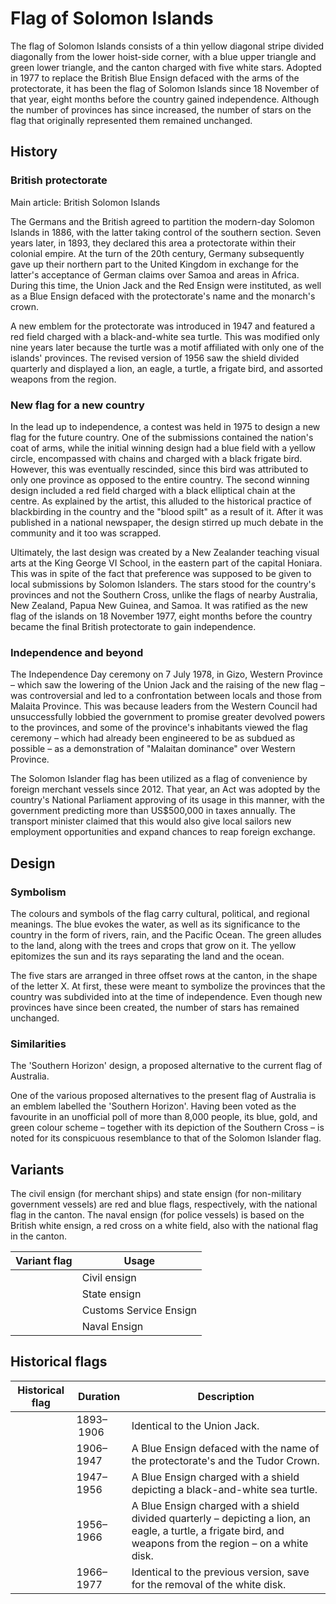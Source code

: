 # Flag of Solomon Islands

The flag of Solomon Islands consists of a thin yellow diagonal stripe divided diagonally from the lower hoist-side corner, with a blue upper triangle and green lower triangle, and the canton charged with five white stars. Adopted in 1977 to replace the British Blue Ensign defaced with the arms of the protectorate, it has been the flag of Solomon Islands since 18 November of that year, eight months before the country gained independence. Although the number of provinces has since increased, the number of stars on the flag that originally represented them remained unchanged.

## History

### British protectorate

Main article: British Solomon Islands

The Germans and the British agreed to partition the modern-day Solomon Islands in 1886, with the latter taking control of the southern section. Seven years later, in 1893, they declared this area a protectorate within their colonial empire. At the turn of the 20th century, Germany subsequently gave up their northern part to the United Kingdom in exchange for the latter's acceptance of German claims over Samoa and areas in Africa. During this time, the Union Jack and the Red Ensign were instituted, as well as a Blue Ensign defaced with the protectorate's name and the monarch's crown.

A new emblem for the protectorate was introduced in 1947 and featured a red field charged with a black-and-white sea turtle. This was modified only nine years later because the turtle was a motif affiliated with only one of the islands' provinces. The revised version of 1956 saw the shield divided quarterly and displayed a lion, an eagle, a turtle, a frigate bird, and assorted weapons from the region.

### New flag for a new country

In the lead up to independence, a contest was held in 1975 to design a new flag for the future country. One of the submissions contained the nation's coat of arms, while the initial winning design had a blue field with a yellow circle, encompassed with chains and charged with a black frigate bird. However, this was eventually rescinded, since this bird was attributed to only one province as opposed to the entire country. The second winning design included a red field charged with a black elliptical chain at the centre. As explained by the artist, this alluded to the historical practice of blackbirding in the country and the "blood spilt" as a result of it. After it was published in a national newspaper, the design stirred up much debate in the community and it too was scrapped.

Ultimately, the last design was created by a New Zealander teaching visual arts at the King George VI School, in the eastern part of the capital Honiara. This was in spite of the fact that preference was supposed to be given to local submissions by Solomon Islanders. The stars stood for the country's provinces and not the Southern Cross, unlike the flags of nearby Australia, New Zealand, Papua New Guinea, and Samoa. It was ratified as the new flag of the islands on 18 November 1977, eight months before the country became the final British protectorate to gain independence.

### Independence and beyond

The Independence Day ceremony on 7 July 1978, in Gizo, Western Province – which saw the lowering of the Union Jack and the raising of the new flag – was controversial and led to a confrontation between locals and those from Malaita Province. This was because leaders from the Western Council had unsuccessfully lobbied the government to promise greater devolved powers to the provinces, and some of the province's inhabitants viewed the flag ceremony – which had already been engineered to be as subdued as possible – as a demonstration of "Malaitan dominance" over Western Province.

The Solomon Islander flag has been utilized as a flag of convenience by foreign merchant vessels since 2012. That year, an Act was adopted by the country's National Parliament approving of its usage in this manner, with the government predicting more than US$500,000 in taxes annually. The transport minister claimed that this would also give local sailors new employment opportunities and expand chances to reap foreign exchange.

## Design

### Symbolism

The colours and symbols of the flag carry cultural, political, and regional meanings. The blue evokes the water, as well as its significance to the country in the form of rivers, rain, and the Pacific Ocean. The green alludes to the land, along with the trees and crops that grow on it. The yellow epitomizes the sun and its rays separating the land and the ocean.

The five stars are arranged in three offset rows at the canton, in the shape of the letter X. At first, these were meant to symbolize the provinces that the country was subdivided into at the time of independence. Even though new provinces have since been created, the number of stars has remained unchanged.

### Similarities

 The 'Southern Horizon' design, a proposed alternative to the current flag of Australia.

One of the various proposed alternatives to the present flag of Australia is an emblem labelled the 'Southern Horizon'. Having been voted as the favourite in an unofficial poll of more than 8,000 people, its blue, gold, and green colour scheme – together with its depiction of the Southern Cross – is noted for its conspicuous resemblance to that of the Solomon Islander flag.

## Variants

The civil ensign (for merchant ships) and state ensign (for non-military government vessels) are red and blue flags, respectively, with the national flag in the canton. The naval ensign (for police vessels) is based on the British white ensign, a red cross on a white field, also with the national flag in the canton.

| Variant flag | Usage                  |
| ------------ | ---------------------- |
|              | Civil ensign           |
|              | State ensign           |
|              | Customs Service Ensign |
|              | Naval Ensign           |

## Historical flags

| Historical flag | Duration   | Description                                                                                                                                                  |
| --------------- | ---------- | ------------------------------------------------------------------------------------------------------------------------------------------------------------ |
|                 | 1893– 1906 | Identical to the Union Jack.                                                                                                                                 |
|                 | 1906–1947  | A Blue Ensign defaced with the name of the protectorate's and the Tudor Crown.                                                                               |
|                 | 1947–1956  | A Blue Ensign charged with a shield depicting a black-and-white sea turtle.                                                                                  |
|                 | 1956–1966  | A Blue Ensign charged with a shield divided quarterly – depicting a lion, an eagle, a turtle, a frigate bird, and weapons from the region – on a white disk. |
|                 | 1966–1977  | Identical to the previous version, save for the removal of the white disk.                                                                                   |
